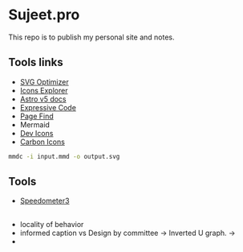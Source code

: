# Sujeet.pro

This repo is to publish my personal site and notes.

## Tools links

- [SVG Optimizer](https://svgomg.net/)
- [Icons Explorer](https://icon-sets.iconify.design/)
- [Astro v5 docs](https://5-0-0-beta.docs.astro.build/en/getting-started/)
- [Expressive Code](https://expressive-code.com/)
- [Page Find](https://pagefind.app/)
- Mermaid
- [Dev Icons](https://icon-sets.iconify.design/devicon)
- [Carbon Icons](https://icon-sets.iconify.design/carbon/)

```sh
mmdc -i input.mmd -o output.svg
```

## Tools

- [Speedometer3](https://browserbench.org/Speedometer3.0/)

##

- locality of behavior
- informed caption vs Design by committee -> Inverted U graph. ->
-
